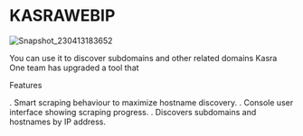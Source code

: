 # KASRAWEBIP
![Snapshot_230413183652](https://user-images.githubusercontent.com/121594710/231794306-96f2224a-39b4-4aa1-beec-3b120e638f7b.png)




You can use it to discover subdomains and other related domains
Kasra One team has upgraded a tool that


Features

.  Smart scraping behaviour to maximize hostname discovery.
.  Console user interface showing scraping progress.
.  Discovers subdomains and hostnames by IP address.








